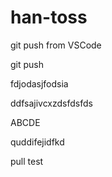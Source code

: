 # han-toss

git push from VSCode

git push

fdjodasjfodsia

ddfsajivcxzdsfdsfds

ABCDE

quddifejidfkd

pull test
